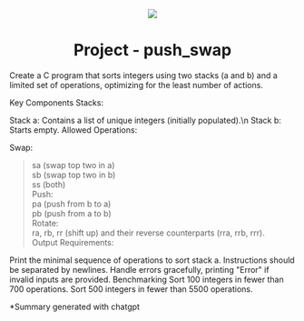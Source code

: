 <p align="center">
  <img src="https://github.com/B18a/42-project-badges/blob/main/badges/push_swape.png">
</p>

<h1 align="center">
  Project - push_swap
</h1>

Create a C program that sorts integers using two stacks (a and b) and a limited set of operations, optimizing for the least number of actions.

Key Components
Stacks:

Stack a: Contains a list of unique integers (initially populated).\n
Stack b: Starts empty.
Allowed Operations:

Swap:  
>sa (swap top two in a)  
>sb (swap top two in b)   
>ss (both)  
Push:  
>pa (push from b to a)  
>pb (push from a to b)  
Rotate:  
>ra, rb, rr (shift up) and their reverse counterparts (rra, rrb, rrr).  
Output Requirements:

Print the minimal sequence of operations to sort stack a.
Instructions should be separated by newlines.
Handle errors gracefully, printing "Error" if invalid inputs are provided.
Benchmarking
Sort 100 integers in fewer than 700 operations.
Sort 500 integers in fewer than 5500 operations.

*Summary generated with chatgpt
